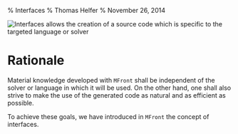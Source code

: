 % Interfaces
% Thomas Helfer
% November 26, 2014


![Interfaces allows the creation of a source code which is specific to the targeted language or solver](img/Interfaces.svg
 "Interfaces allow the creation of a source code which is specific to
 the targeted language or solver")

# Rationale

Material knowledge developed with `MFront` shall be independent of the
solver or language in which it will be used. On the other hand, one
shall also strive to make the use of the generated code as natural and
as efficient as possible.

To achieve these goals, we have introduced in `MFront` the concept of
interfaces.

<!-- # Interfaces for material properties -->

<!-- # Interfaces for mechanical behaviours -->

<!-- Local IspellDict: english -->

